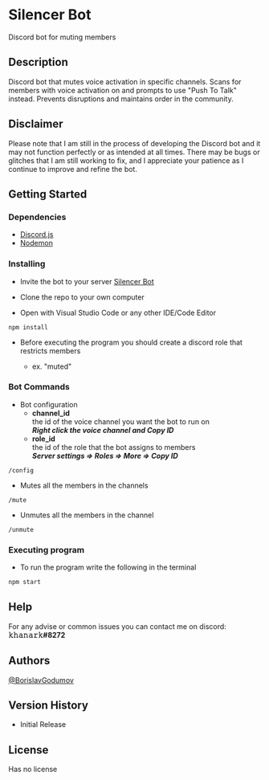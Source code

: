 # Silencer Bot

Discord bot for muting members

## Description

Discord bot that mutes voice activation in specific channels. Scans for members with voice activation on and prompts to use "Push To Talk" instead. Prevents disruptions and maintains order in the community.

## Disclaimer

Please note that I am still in the process of developing the Discord bot and it may not function perfectly or as intended at all times. There may be bugs or glitches that I am still working to fix, and I appreciate your patience as I continue to improve and refine the bot.

## Getting Started

### Dependencies

- [Discord.js](https://discord.js.org/#)
- [Nodemon](https://nodemon.io)

### Installing

- Invite the bot to your server
  [Silencer Bot](https://discord.com/api/oauth2/authorize?client_id=1081518265588797531&permissions=4398046511095&scope=bot/)

- Clone the repo to your own computer
- Open with Visual Studio Code or any other IDE/Code Editor

```
npm install
```

- Before executing the program you should create a discord role that restricts members

  - ex. "muted"

### Bot Commands

- Bot configuration
  - **channel_id**  
    the id of the voice channel you want the bot to run on  
    **_Right click the voice channel and Copy ID_**
  - **role_id**  
    the id of the role that the bot assigns to members  
    **_Server settings => Roles => More => Copy ID_**

```
/config
```

- Mutes all the members in the channels

```
/mute
```

- Unmutes all the members in the channel

```
/unmute
```

### Executing program

- To run the program write the following in the terminal

```bash
npm start
```

## Help

For any advise or common issues you can contact me on discord:
**𝚔𝚑𝚊𝚗𝚊𝚛𝚔#8272**

## Authors

[@BorislavGodumov](https://www.linkedin.com/in/borislav-godumov-7245b61a2/)

## Version History

- Initial Release

## License

Has no license
